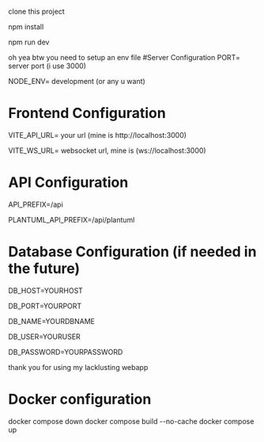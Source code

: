 clone this project

npm install

npm run dev

oh yea btw you need to setup an env file 
#Server Configuration
PORT= server port (i use 3000)

NODE_ENV= development (or any u want)

# Frontend Configuration
VITE_API_URL= your url (mine is http://localhost:3000)

VITE_WS_URL= websocket url, mine is (ws://localhost:3000)

# API Configuration
API_PREFIX=/api

PLANTUML_API_PREFIX=/api/plantuml

# Database Configuration (if needed in the future)
DB_HOST=YOURHOST

DB_PORT=YOURPORT

DB_NAME=YOURDBNAME

DB_USER=YOURUSER

DB_PASSWORD=YOURPASSWORD

thank you for using my lacklusting webapp


# Docker configuration
docker compose down
docker compose build --no-cache
docker compose up